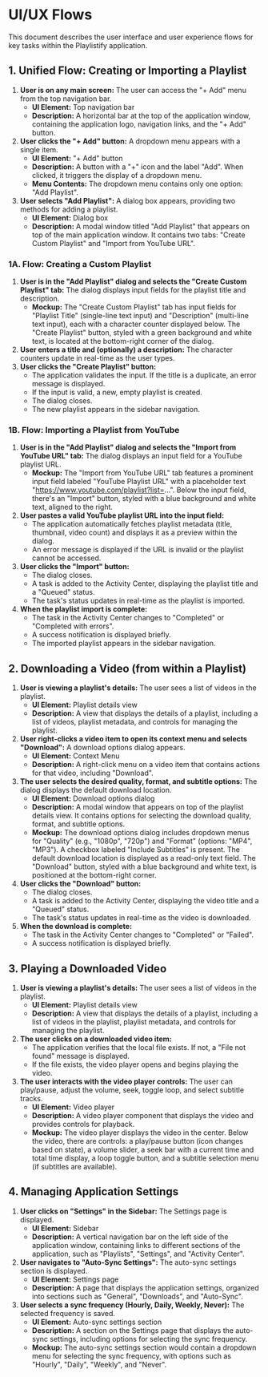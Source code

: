 # UI/UX Flows

This document describes the user interface and user experience flows for key tasks within the Playlistify application.

## 1. Unified Flow: Creating or Importing a Playlist

1.  **User is on any main screen:** The user can access the "+ Add" menu from the top navigation bar.
    *   **UI Element:** Top navigation bar
    *   **Description:** A horizontal bar at the top of the application window, containing the application logo, navigation links, and the "+ Add" button.
2.  **User clicks the "+ Add" button:** A dropdown menu appears with a single item.
    *   **UI Element:** "+ Add" button
    *   **Description:** A button with a "+" icon and the label "Add". When clicked, it triggers the display of a dropdown menu.
    *   **Menu Contents:** The dropdown menu contains only one option: "Add Playlist".
3.  **User selects "Add Playlist":** A dialog box appears, providing two methods for adding a playlist.
    *   **UI Element:** Dialog box
    *   **Description:** A modal window titled "Add Playlist" that appears on top of the main application window. It contains two tabs: "Create Custom Playlist" and "Import from YouTube URL".

### 1A. Flow: Creating a Custom Playlist

1.  **User is in the "Add Playlist" dialog and selects the "Create Custom Playlist" tab:** The dialog displays input fields for the playlist title and description.
    *   **Mockup:** The "Create Custom Playlist" tab has input fields for "Playlist Title" (single-line text input) and "Description" (multi-line text input), each with a character counter displayed below. The "Create Playlist" button, styled with a green background and white text, is located at the bottom-right corner of the dialog.
2.  **User enters a title and (optionally) a description:** The character counters update in real-time as the user types.
3.  **User clicks the "Create Playlist" button:**
    *   The application validates the input. If the title is a duplicate, an error message is displayed.
    *   If the input is valid, a new, empty playlist is created.
    *   The dialog closes.
    *   The new playlist appears in the sidebar navigation.

### 1B. Flow: Importing a Playlist from YouTube

1.  **User is in the "Add Playlist" dialog and selects the "Import from YouTube URL" tab:** The dialog displays an input field for a YouTube playlist URL.
    *   **Mockup:** The "Import from YouTube URL" tab features a prominent input field labeled "YouTube Playlist URL" with a placeholder text "https://www.youtube.com/playlist?list=...". Below the input field, there's an "Import" button, styled with a blue background and white text, aligned to the right.
2.  **User pastes a valid YouTube playlist URL into the input field:**
    *   The application automatically fetches playlist metadata (title, thumbnail, video count) and displays it as a preview within the dialog.
    *   An error message is displayed if the URL is invalid or the playlist cannot be accessed.
3.  **User clicks the "Import" button:**
    *   The dialog closes.
    *   A task is added to the Activity Center, displaying the playlist title and a "Queued" status.
    *   The task's status updates in real-time as the playlist is imported.
4.  **When the playlist import is complete:**
    *   The task in the Activity Center changes to "Completed" or "Completed with errors".
    *   A success notification is displayed briefly.
    *   The imported playlist appears in the sidebar navigation.

## 2. Downloading a Video (from within a Playlist)

1.  **User is viewing a playlist's details:** The user sees a list of videos in the playlist.
    *   **UI Element:** Playlist details view
    *   **Description:** A view that displays the details of a playlist, including a list of videos, playlist metadata, and controls for managing the playlist.
2.  **User right-clicks a video item to open its context menu and selects "Download":** A download options dialog appears.
    *   **UI Element:** Context Menu
    *   **Description:** A right-click menu on a video item that contains actions for that video, including "Download".
3.  **The user selects the desired quality, format, and subtitle options:** The dialog displays the default download location.
    *   **UI Element:** Download options dialog
    *   **Description:** A modal window that appears on top of the playlist details view. It contains options for selecting the download quality, format, and subtitle options.
    *   **Mockup:** The download options dialog includes dropdown menus for "Quality" (e.g., "1080p", "720p") and "Format" (options: "MP4", "MP3"). A checkbox labeled "Include Subtitles" is present. The default download location is displayed as a read-only text field. The "Download" button, styled with a blue background and white text, is positioned at the bottom-right corner.
4.  **User clicks the "Download" button:**
    *   The dialog closes.
    *   A task is added to the Activity Center, displaying the video title and a "Queued" status.
    *   The task's status updates in real-time as the video is downloaded.
5.  **When the download is complete:**
    *   The task in the Activity Center changes to "Completed" or "Failed".
    *   A success notification is displayed briefly.

## 3. Playing a Downloaded Video

1.  **User is viewing a playlist's details:** The user sees a list of videos in the playlist.
    *   **UI Element:** Playlist details view
    *   **Description:** A view that displays the details of a playlist, including a list of videos in the playlist, playlist metadata, and controls for managing the playlist.
2.  **The user clicks on a downloaded video item:**
    *   The application verifies that the local file exists. If not, a "File not found" message is displayed.
    *   If the file exists, the video player opens and begins playing the video.
3.  **The user interacts with the video player controls:** The user can play/pause, adjust the volume, seek, toggle loop, and select subtitle tracks.
    *   **UI Element:** Video player
    *   **Description:** A video player component that displays the video and provides controls for playback.
    *   **Mockup:** The video player displays the video in the center. Below the video, there are controls: a play/pause button (icon changes based on state), a volume slider, a seek bar with a current time and total time display, a loop toggle button, and a subtitle selection menu (if subtitles are available).

## 4. Managing Application Settings

1.  **User clicks on "Settings" in the Sidebar:** The Settings page is displayed.
    *   **UI Element:** Sidebar
    *   **Description:** A vertical navigation bar on the left side of the application window, containing links to different sections of the application, such as "Playlists", "Settings", and "Activity Center".
2.  **User navigates to "Auto-Sync Settings":** The auto-sync settings section is displayed.
    *   **UI Element:** Settings page
    *   **Description:** A page that displays the application settings, organized into sections such as "General", "Downloads", and "Auto-Sync".
3.  **User selects a sync frequency (Hourly, Daily, Weekly, Never):** The selected frequency is saved.
    *   **UI Element:** Auto-sync settings section
    *   **Description:** A section on the Settings page that displays the auto-sync settings, including options for selecting the sync frequency.
    *   **Mockup:** The auto-sync settings section would contain a dropdown menu for selecting the sync frequency, with options such as "Hourly", "Daily", "Weekly", and "Never".